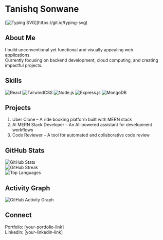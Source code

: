 # Tanishq Sonwane

[![Typing SVG](https://readme-typing-svg.herokuapp.com?size=24&duration=4000&color=2F81F7&center=true&vCenter=true&width=1000&lines=Full-Stack+Web+Developer;MERN+Stack+Developer;)](https://git.io/typing-svg)

## About Me
I build unconventional yet functional and visually appealing web applications.  
Currently focusing on backend development, cloud computing, and creating impactful projects.

## Skills
![React](https://img.shields.io/badge/React-20232A?style=for-the-badge&logo=react&logoColor=61DAFB)
![TailwindCSS](https://img.shields.io/badge/TailwindCSS-0F172A?style=for-the-badge&logo=tailwindcss&logoColor=38BDF8)
![Node.js](https://img.shields.io/badge/Node.js-303030?style=for-the-badge&logo=node.js&logoColor=339933)
![Express.js](https://img.shields.io/badge/Express.js-20232A?style=for-the-badge&logo=express&logoColor=FFFFFF)
![MongoDB](https://img.shields.io/badge/MongoDB-0F172A?style=for-the-badge&logo=mongodb&logoColor=47A248)

## Projects
1. Uber Clone – A ride booking platform built with MERN stack  
2. AI MERN Stack Developer – An AI-powered assistant for development workflows  
3. Code Reviewer – A tool for automated and collaborative code review  

## GitHub Stats
![GitHub Stats](https://github-readme-stats.vercel.app/api?username=tanishqsonwane&show_icons=true&theme=radical)  
![GitHub Streak](https://github-readme-streak-stats.herokuapp.com/?user=tanishqsonwane&theme=radical)  
![Top Languages](https://github-readme-stats.vercel.app/api/top-langs/?username=tanishqsonwane&layout=compact&theme=radical)

## Activity Graph
![GitHub Activity Graph](https://github-readme-activity-graph.vercel.app/graph?username=tanishqsonwane&theme=radical)

## Connect
Portfolio: [your-portfolio-link]  
LinkedIn: [your-linkedin-link]  
